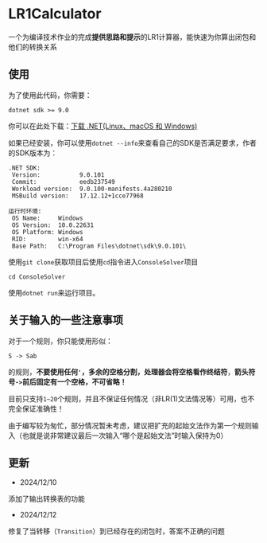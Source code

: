 # LR1Calculator
一个为编译技术作业的完成**提供思路和提示**的LR1计算器，能快速为你算出闭包和他们的转换关系



## 使用

为了使用此代码，你需要：

```
dotnet sdk >= 9.0
```

你可以在此处下载：[下载 .NET(Linux、macOS 和 Windows)](https://dotnet.microsoft.com/zh-cn/download)

如果已经安装，你可以使用`dotnet --info`来查看自己的SDK是否满足要求，作者的SDK版本为：

```
.NET SDK:
 Version:           9.0.101
 Commit:            eedb237549
 Workload version:  9.0.100-manifests.4a280210
 MSBuild version:   17.12.12+1cce77968

运行时环境:
 OS Name:     Windows
 OS Version:  10.0.22631
 OS Platform: Windows
 RID:         win-x64
 Base Path:   C:\Program Files\dotnet\sdk\9.0.101\
```

使用`git clone`获取项目后使用`cd`指令进入`ConsoleSolver`项目

```
cd ConsoleSolver
```

使用`dotnet run`来运行项目。



## 关于输入的一些注意事项

对于一个规则，你只能使用形似：

````
S -> Sab
````

的规则，**不要使用任何`'`，多余的空格分割，处理器会将空格看作终结符**，**箭头符号`->`前后固定有一个空格，不可省略！**

目前只支持`1~20`个规则，并且不保证任何情况（非LR(1)文法情况等）可用，也不完全保证准确性！

由于编写较为匆忙，部分情况暂未考虑，建议把扩充的起始文法作为第一个规则输入（也就是说非常建议最后一次输入“哪个是起始文法”时输入保持为0）



## 更新

- 2024/12/10

添加了输出转换表的功能

- 2024/12/12

修复了当转移（`Transition`）到已经存在的闭包时，答案不正确的问题
